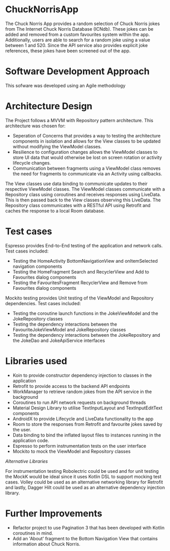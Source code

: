 # ChuckNorrisApp
The Chuck Norris App provides a random selection of Chuck Norris jokes from The Internet Chuck Norris Database (ICNdb). These jokes can be added and removed from a custom favourites system within the app. Additionally, users are able to search for a random joke using a value between 1 and 520. Since the API service also provides explicit joke references, these jokes have been screened out of the app. 

# Software Development Approach
This sofware was developed using an Agile methodology

# Architecture Design
The Project follows a MVVM with Repository pattern architecture. This architecture was chosen for:
- Seperation of Concerns that provides a way to testing the architecture components in isolation and allows for the View classes to be updated without modifying the ViewModel classes.
- Resilience to configuration changes allows the ViewModel classes to store UI data that would otherwise be lost on screen rotation or activity lifecycle changes.
- Communication between fragments using a ViewModel class removes the need for fragments to communicate via an Activity using callbacks.

The View classes use data binding to communicate updates to their respective ViewModel classes. The ViewModel classes communicate with a Repository class using coroutines and receives responses using LiveData. This is then passed back to the View classes observing this LiveData. The Repository class communicates with a RESTful API using Retrofit and caches the response to a local Room database.

# Test cases
Espresso provides End-to-End testing of the application and network calls. Test cases included: 
- Testing the HomeActivity BottomNavigationView and onItemSelected navigation components 
- Testing the HomeFragment Search and RecyclerView and Add to Favourites dialog components
- Testing the FavouritesFragment RecyclerView and Remove from Favourites dialog components

Mockito testing provides Unit testing of the ViewModel and Repository dependencies. Test cases included:
- Testing the coroutine launch functions in the JokeViewModel and the JokeRepository classes
- Testing the dependency interactions between the FavouriteJokeViewModel and JokeRepository classes
- Testing the dependency interactions between the JokeRepository and the JokeDao and JokeApiService interfaces

# Libraries used
- Koin to provide constructor dependency injection to classes in the application
- Retrofit to provide access to the backend API endpoints
- WorkManager to retrieve random jokes from the API service in the background
- Coroutines to run API network requests on background threads
- Material Design Library to utilise TextInputLayout and TextInputEditText components
- AndroidX to provide Lifecycle and LiveData functionality to the app
- Room to store the responses from Retrofit and favourite jokes saved by the user.
- Data binding to bind the inflated layout files to instances running in the application code.
- Espresso to perform instrumentation tests on the user interface
- Mockito to mock the ViewModel and Repository classes

*Alternative Libraries*

For instrumentation testing Robolectric could be used and for unit testing the MockK would be ideal since it uses Kotlin DSL to support mocking test cases.
Volley could be used as an alternative networking library for Retrofit and lastly, Dagger Hilt could be used as an alternative dependency injection library.

# Further Improvements

- Refactor project to use Pagination 3 that has been developed with Kotlin coroutines in mind.
- Add an 'About' fragment to the Bottom Navigation View that contains information about Chuck Norris.
